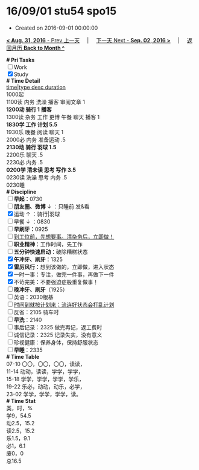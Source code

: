 # 16/09/01 stu54 spo15

- Created on 2016-09-01 00:00:00

[**< Aug. 31, 2016** - Prev 上一天](_archived/lifelogs/2016/08/d31.md) &nbsp; &nbsp; | &nbsp; &nbsp; [下一天 Next - **Sep. 02, 2016 >**](_archived/lifelogs/2016/09/d02.md) &nbsp; &nbsp; |  &nbsp; &nbsp; [返回月历 **Back to Month ^**](_archived/lifelogs/2016/09/index.md)
<br/><div><b># Pri Tasks</b></div><div><input type="checkbox"/>Work</div><div><input checked="true" type="checkbox"/>Study</div><div><b># Time Detail</b></div><div><u>time|type desc duration</u></div><div>1000起</div><div>1100读 内务 洗澡 播客 审阅文章 1</div><div><b>1200动 骑行 1</b> <b>播客</b></div><div>1300读 杂务 工作 更博 午餐 聊天 播客 1</div><div><b>1830学 工作 计划 5.5</b></div><div>1930乐 晚餐 阅读 聊天 1</div><div>2000必 内务 准备运动 .5</div><div><b>2130动 骑行 羽球 1.5</b></div><div>2200乐 聊天 .5</div><div>2230必 内务 .5</div><div><b>0200学 清未读 思考 写作 3.5</b></div><div>0230读 洗澡 思考 内务 .5</div><div>0230睡</div><div><b># Discipline</b></div><div><b><input type="checkbox"/></b><b>早起：</b>0730</div><div><b><input type="checkbox"/></b><b>朋友圈、微博</b> ↓ ：只睡前 发&amp;看</div><div><input checked="true" type="checkbox"/>运动 ↑ ：骑行|羽球</div><div><input type="checkbox"/>早餐 ↓ ：0830</div><div><b><input type="checkbox"/></b><b>早刷牙：</b>0925</div><div><input type="checkbox"/><u>到工位前，先想要事。清杂务后，立即做！</u></div><div><input type="checkbox"/><b>职业精神</b>：工作时间，先工作</div><div><input type="checkbox"/><b>五分钟快速启动</b>：破除糟糕状态</div><div><input checked="true" type="checkbox"/><b>午冲牙、刷牙</b>：1325</div><div><input checked="true" type="checkbox"/><b>雷厉风行</b>：想到该做的，立即做，进入状态</div><div><input checked="true" type="checkbox"/>一时一事：专注，做完一件事，再做下一件</div><div><input checked="true" type="checkbox"/>不苛完美：不要强迫症般重复做事！</div><div><b><input type="checkbox"/></b><b>晚冲牙、刷牙</b>（1925）</div><div><input type="checkbox"/>英语：2030根基</div><div><u><input type="checkbox"/></u><u>时间到就按计划来；流连好状态会打乱计划</u></div><div><input type="checkbox"/>反省：2105 骑车时</div><div><input type="checkbox"/><b>早洗</b>：2140</div><div><input type="checkbox"/>事后记录：2325 做完再记，返工费时</div><div><input type="checkbox"/>诚信记录：2325 记录失实，没有意义</div><div><input type="checkbox"/>珍视健康：保养身体，保持舒服状态</div><div><input type="checkbox"/><b>早睡</b>：2335</div><div><b># Time Table</b></div><div>07-10 〇〇，〇〇，〇〇，读读，</div><div>11-14 动动，读读，学学，学学，</div><div>15-18 学学，学学，学学，学乐，</div><div>19-22 乐必，动动，动乐，必学，</div><div>23-02 学学，学学，学学，读。</div><div><b># Time Stat</b></div><div>类，时，%</div><div>学9，54.5</div><div>动2.5，15.2</div><div>读2.5，15.2</div><div>乐1.5，9.1</div><div>必1，6.1</div><div>废0，0</div><div>总16.5</div>
